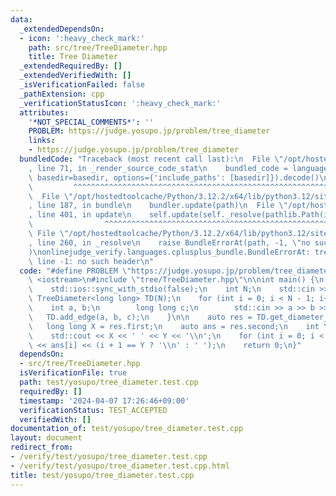 ```yaml
---
data:
  _extendedDependsOn:
  - icon: ':heavy_check_mark:'
    path: src/tree/TreeDiameter.hpp
    title: Tree Diameter
  _extendedRequiredBy: []
  _extendedVerifiedWith: []
  _isVerificationFailed: false
  _pathExtension: cpp
  _verificationStatusIcon: ':heavy_check_mark:'
  attributes:
    '*NOT_SPECIAL_COMMENTS*': ''
    PROBLEM: https://judge.yosupo.jp/problem/tree_diameter
    links:
    - https://judge.yosupo.jp/problem/tree_diameter
  bundledCode: "Traceback (most recent call last):\n  File \"/opt/hostedtoolcache/Python/3.12.2/x64/lib/python3.12/site-packages/onlinejudge_verify/documentation/build.py\"\
    , line 71, in _render_source_code_stat\n    bundled_code = language.bundle(stat.path,\
    \ basedir=basedir, options={'include_paths': [basedir]}).decode()\n          \
    \         ^^^^^^^^^^^^^^^^^^^^^^^^^^^^^^^^^^^^^^^^^^^^^^^^^^^^^^^^^^^^^^^^^^^^^^^^^^^^^^^^^\n\
    \  File \"/opt/hostedtoolcache/Python/3.12.2/x64/lib/python3.12/site-packages/onlinejudge_verify/languages/cplusplus.py\"\
    , line 187, in bundle\n    bundler.update(path)\n  File \"/opt/hostedtoolcache/Python/3.12.2/x64/lib/python3.12/site-packages/onlinejudge_verify/languages/cplusplus_bundle.py\"\
    , line 401, in update\n    self.update(self._resolve(pathlib.Path(included), included_from=path))\n\
    \                ^^^^^^^^^^^^^^^^^^^^^^^^^^^^^^^^^^^^^^^^^^^^^^^^^^^^^^^^^\n \
    \ File \"/opt/hostedtoolcache/Python/3.12.2/x64/lib/python3.12/site-packages/onlinejudge_verify/languages/cplusplus_bundle.py\"\
    , line 260, in _resolve\n    raise BundleErrorAt(path, -1, \"no such header\"\
    )\nonlinejudge_verify.languages.cplusplus_bundle.BundleErrorAt: tree/TreeDiameter.hpp:\
    \ line -1: no such header\n"
  code: "#define PROBLEM \"https://judge.yosupo.jp/problem/tree_diameter\"\n\n#include\
    \ <iostream>\n#include \"tree/TreeDiameter.hpp\"\n\nint main() {\n    std::cin.tie(0);\n\
    \    std::ios::sync_with_stdio(false);\n    int N;\n    std::cin >> N;\n\n   \
    \ TreeDiameter<long long> TD(N);\n    for (int i = 0; i < N - 1; i++) {\n    \
    \    int a, b;\n        long long c;\n        std::cin >> a >> b >> c;\n     \
    \   TD.add_edge(a, b, c);\n    }\n\n    auto res = TD.get_diameter_path();\n \
    \   long long X = res.first;\n    auto ans = res.second;\n    int Y = ans.size();\n\
    \    std::cout << X << ' ' << Y << '\\n';\n    for (int i = 0; i < Y; i++) std::cout\
    \ << ans[i] << (i + 1 == Y ? '\\n' : ' ');\n    return 0;\n}"
  dependsOn:
  - src/tree/TreeDiameter.hpp
  isVerificationFile: true
  path: test/yosupo/tree_diameter.test.cpp
  requiredBy: []
  timestamp: '2024-04-07 17:26:46+09:00'
  verificationStatus: TEST_ACCEPTED
  verifiedWith: []
documentation_of: test/yosupo/tree_diameter.test.cpp
layout: document
redirect_from:
- /verify/test/yosupo/tree_diameter.test.cpp
- /verify/test/yosupo/tree_diameter.test.cpp.html
title: test/yosupo/tree_diameter.test.cpp
---
```

